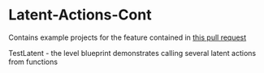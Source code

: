# Latent-Actions-Cont
Contains example projects for the feature contained in [this pull request](https://github.com/EpicGames/UnrealEngine/pull/1752)

  TestLatent - the level blueprint demonstrates calling several latent actions from functions

